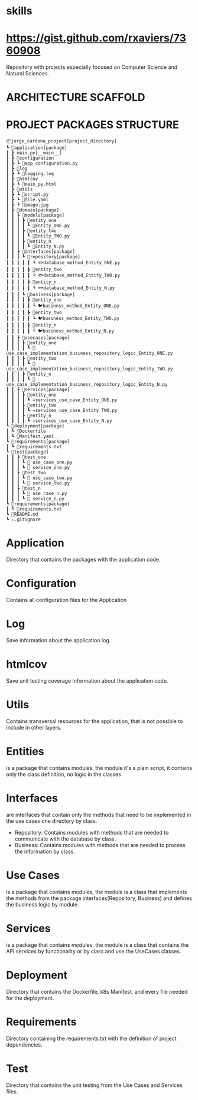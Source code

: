 # skills
# https://gist.github.com/rxaviers/7360908
Repository with projects especially focused on Computer Science and Natural Sciences.

# ARCHITECTURE SCAFFOLD
# PROJECT PACKAGES STRUCTURE
```
📦jorge_cardona_project[project_directory]
┗ 📂application[package]
┃ ┣ main.py[__main__]
┃ ┣ 📂configuration
┃ ┣ ┗ 🏩app_configuration.py
┃ ┣ 📂log
┃ ┣ ┗ 💬logging.log
┃ ┣ 📂htmlcov
┃ ┣ ┗ 📜main_py.html
┃ ┣ 📂utils
┃ ┣ ┗ 🐍script.py
┃ ┣ ┗ 🎰file.yaml
┃ ┣ ┗ 📜image.jpg
┃ ┣ 📂domain[package]
┃ ┃ ┣ 📂models[package]
┃ ┃ ┃ ┣ 📂entity_one
┃ ┃ ┃ ┃ ┗ 🐍Entity_ONE.py
┃ ┃ ┃ ┣ 📂entity_two
┃ ┃ ┃ ┃ ┗ 🐍Entity_TWO.py
┃ ┃ ┃ ┣ 📂entity_n
┃ ┃ ┃ ┃ ┗ 🐍Entity_N.py
┃ ┃ ┣ 📂interfaces[package]
┃ ┃ ┃ ┗ 📂repository[package]
┃ ┃ ┃ ┃ ┃ ┗ 🐟database_method_Entity_ONE.py
┃ ┃ ┃ ┃ ┣ 📂entity_two
┃ ┃ ┃ ┃ ┃ ┗ 🐟database_method_Entity_TWO.py
┃ ┃ ┃ ┃ ┣ 📂entity_n
┃ ┃ ┃ ┃ ┃ ┗ 🐟database_method_Entity_N.py
┃ ┃ ┃ ┗ 📂business[package]
┃ ┃ ┃ ┃ ┣ 📂entity_one
┃ ┃ ┃ ┃ ┃ ┗ 🐦business_method_Entity_ONE.py
┃ ┃ ┃ ┃ ┣ 📂entity_two
┃ ┃ ┃ ┃ ┃ ┗ 🐦business_method_Entity_TWO.py
┃ ┃ ┃ ┃ ┣ 📂entity_n
┃ ┃ ┃ ┃ ┃ ┗ 🐦business_method_Entity_N.py
┃ ┃ ┣ 📂usecases[package]
┃ ┃ ┃ ┣ 📂entity_one
┃ ┃ ┃ ┃ ┗ 🎎use_case_implementation_business_repository_logic_Entity_ONE.py
┃ ┃ ┃ ┣ 📂entity_two
┃ ┃ ┃ ┃ ┗ 🎎use_case_implementation_business_repository_logic_Entity_TWO.py
┃ ┃ ┃ ┣ 📂entity_n
┃ ┃ ┃ ┃ ┗ 🎎use_case_implementation_business_repository_logic_Entity_N.py
┃ ┃ ┣ 📂services[package]
┃ ┃ ┃ ┣ 📂entity_one
┃ ┃ ┃ ┃ ┗ ✈️services_use_case_Entity_ONE.py
┃ ┃ ┃ ┣ 📂entity_two
┃ ┃ ┃ ┃ ┗ ✈️services_use_case_Entity_TWO.py
┃ ┃ ┃ ┣ 📂entity_n
┃ ┃ ┃ ┃ ┗ ✈️services_use_case_Entity_N.py
┗ 📂deployment[package]
┃ ┗ 🐳Dockerfile
┃ ┗ 🎰Manifest.yaml
┗ 📂requirements[package]
┃ ┗ 📄requirements.txt
┗ 📂test[package]
┃ ┃ ┣ 📂test_one
┃ ┃ ┃ ┗ 🍄 use_case_one.py
┃ ┃ ┃ ┗ 🍄 service_one.py
┃ ┃ ┣ 📂test_two
┃ ┃ ┃ ┗ 🍄 use_case_two.py
┃ ┃ ┃ ┗ 🍄 service_two.py
┃ ┃ ┣ 📂test_n
┃ ┃ ┃ ┗ 🍄 use_case_n.py
┃ ┃ ┃ ┗ 🍄 service_n.py
┗ 📂requirements[package]
┃ ┗ 📄requirements.txt
┗ 📜README.md
┗ ⚠️.gitignore
```

# Application
Directory that contains the packages with the application code.

# Configuration
Contains all configuration files for the Application

# Log
Save information about the application log.

# htmlcov
Save unit testing coverage information about the application code.

# Utils
Contains transversal resources for the application, that is not possible to include in other layers.

# Entities
is a package that contains modules, the module it's a plain script, it contains only the class definition, no logic in the classes

# Interfaces
are interfaces that contain only the methods that need to be implemented in the use cases one directory by class.
- Repository: Contains modules with methods that are needed to communicate with the database by class.
- Business: Contains modules with methods that are needed to process the information by class.

# Use Cases
is a package that contains modules, the module is a class that implements the methods from the package interfaces(Repository, Business) and defines the business logic by module.

# Services
is a package that contains modules, the module is a class that contains the API services by functionality or by class and use the UseCases classes.

# Deployment
Directory that contains the Dockerfile, k8s Manifest, and every file needed for the deployment.

# Requirements
Directory containing the requirements.txt with the definition of project dependencies.

# Test
Directory that contains the unit testing from the Use Cases and Services files.